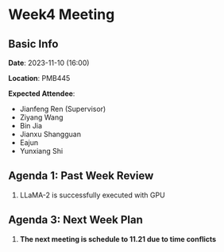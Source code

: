 # Week4 Meeting
## Basic Info
**Date**: 2023-11-10 (16:00)

**Location**: PMB445

**Expected Attendee**: 
- Jianfeng Ren (Supervisor)
- Ziyang Wang
- Bin Jia
- Jianxu Shangguan
- Eajun
- Yunxiang Shi 


## Agenda 1: Past Week Review

1. LLaMA-2 is successfully executed with GPU


## Agenda 3: Next Week Plan

1. **The next meeting is schedule to 11.21 due to time conflicts**
